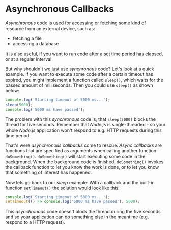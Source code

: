 # Asynchronous Callbacks

*Asynchronous* code is used for accessing or fetching some kind of resource from an external device, such as:

- fetching a file 
- accessing a database

It is also useful, if you want to run code after a set time period has elapsed, or at a regular interval.

But why shouldn't we just use *synchronous* code? Let's look at a quick example. If you want to execute some code after a certain timeout has expired, you might implement a function called `sleep()`, which waits for the passed amount of milliseconds. Then you could use `sleep()` as shown below:

```javascript
console.log('Starting timeout of 5000 ms...');
sleep(5000);
console.log('5000 ms have passed');
```

The problem with this *synchronous* code is, that `sleep(5000)` blocks the thread for five seconds. Remember that *Node.js* is single-threaded - so your whole *Node.js* application won't respond to e.g. HTTP requests during this time period.

That's were *asynchronous callbacks* come to rescue. *Async callbacks* are functions that are specified as arguments when calling another function `doSomething()`. `doSomething()` will start executing some code in the background. When the background code is finished, `doSomething()` invokes the callback function to let you know the work is done, or to let you know that something of interest has happened.

Now lets go back to our *sleep* example: With a callback and the built-in function `setTimeout()` the solution would look like this:

```javascript
console.log('Starting timeout of 5000 ms...');
setTimeout(() => console.log('5000 ms have passed'), 5000);
```

This *asynchronous* code doesn't block the thread during the five seconds and so your application can do something else in the meantime (e.g. respond to a HTTP request).
